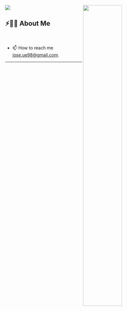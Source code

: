 
<img src="https://readme-typing-svg.herokuapp.com?font=Architects+Daughter&color=22EBF7&size=25&center=false&lines=hey!+its+José+Calleja;Full+stack+web+developer...;Active+Open+Source+Contributor..."/>

<img src="https://user-images.githubusercontent.com/89788120/167628634-549d2bdd-609e-4275-85af-1e1974da64ca.gif" width="50%" align="right" />

## ⚡🙋‍♂️ About Me

</br>


- 📫 How to reach me jose.ue98@gmail.com.

<hr>


</br>
